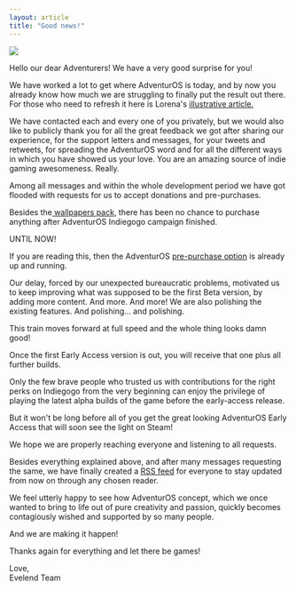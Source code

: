 ```yaml
---
layout: article
title: "Good news!"
---
```


<p><img src="http://images.evelend.com/images/1405171465.png" /></p>

<p>Hello our dear Adventurers! We have a very good surprise for you!</p>

<p>We have worked a lot to get where AdventurOS is today, and by now you already know how much we are struggling to finally put the result out there. For those who need to refresh it here is Lorena&#39;s <a href="http://lorena.evelend.com/indie-heaven-and-hell/">illustrative article.</a></p>

<p>We have contacted each and every one of you privately, but we would also like to publicly thank you for all the great feedback we got after sharing our experience, for the support letters and messages, for your tweets and retweets, for spreading the AdventurOS word and for all the different ways in which you have showed us your love. You are an amazing source of indie gaming awesomeness. Really.</p>

<p>Among all messages and within the whole development period we have got flooded with requests for us to accept donations and pre-purchases.</p>

<p>Besides the<a href="https://sellfy.com/p/vL28/"> wallpapers pack</a>, there has been no chance to purchase anything after AdventurOS Indiegogo campaign finished.</p>

<p>UNTIL NOW!</p>

<p>If you are reading this, then the AdventurOS <a href="http://adventuros.evelend.com/store/">pre-purchase option</a> is already up and running.</p>

<p>Our delay, forced by our unexpected bureaucratic problems, motivated us to keep improving what was supposed to be the first Beta version, by adding more content. And more. And more! We are also polishing the existing features. And polishing... and polishing.</p>

<p>This train moves forward at full speed and the whole thing looks damn good!</p>

<p>Once the first Early Access version is out, you will receive that one plus all further builds.</p>

<p>Only the few brave people who trusted us with contributions for the right perks on Indiegogo from the very beginning can enjoy the privilege of playing the latest alpha builds of the game before the early-access release.</p>

<p>But it won&#39;t be long before all of you get the great looking AdventurOS Early Access that will soon see the light on Steam!</p>

<p>We hope we are properly reaching everyone and listening to all requests.</p>

<p>Besides everything explained above, and after many messages requesting the same, we have finally created a <a href="http://adventuros.evelend.com/blog/feed/">RSS feed</a> for everyone to stay updated from now on through any chosen reader.</p>

<p>We feel utterly happy to see how AdventurOS concept, which we once wanted to bring to life out of pure creativity and passion, quickly becomes contagiously wished and supported by so many people.</p>

<p>And we are making it happen!</p>

<p>Thanks again for everything and let there be games!</p>

<p>Love,<br />
Evelend Team</p>
